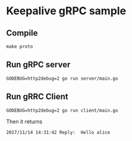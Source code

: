 # Keepalive gRPC sample

## Compile
```
make proto
```

## Run gRPC server
```
GODEBUG=http2debug=2 go run server/main.go
```

## Run gRRC Client
```
GODEBUG=http2debug=2 go run client/main.go
```

Then it returns
```
2017/11/14 14:31:42 Reply:  Hello alice
```
